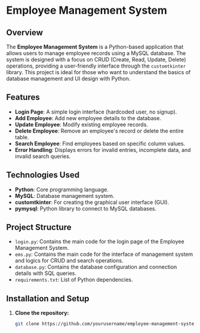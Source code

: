 # Employee Management System

## Overview
The **Employee Management System** is a Python-based application that allows users to manage employee records using a MySQL database. The system is designed with a focus on CRUD (Create, Read, Update, Delete) operations, providing a user-friendly interface through the `customtkinter` library. This project is ideal for those who want to understand the basics of database management and UI design with Python.

## Features
- **Login Page**: A simple login interface (hardcoded user, no signup).
- **Add Employee**: Add new employee details to the database.
- **Update Employee**: Modify existing employee records.
- **Delete Employee**: Remove an employee's record or delete the entire table.
- **Search Employee**: Find employees based on specific column values.
- **Error Handling**: Displays errors for invalid entries, incomplete data, and invalid search queries.

## Technologies Used
- **Python**: Core programming language.
- **MySQL**: Database management system.
- **customtkinter**: For creating the graphical user interface (GUI).
- **pymysql**: Python library to connect to MySQL databases.

## Project Structure
- `login.py`: Contains the main code for the login page of the Employee Management System.
- `ems.py`: Contains the main code for the interface of management system and logics for CRUD and search operations.
- `database.py`: Contains the database configuration and connection details with SQL queries.
- `requirements.txt`: List of Python dependencies.

## Installation and Setup
1. **Clone the repository:**
   ```bash
   git clone https://github.com/yourusername/employee-management-system.git
